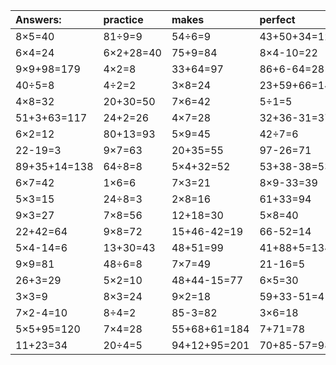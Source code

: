 | Answers: | practice | makes | perfect | ! |
| :--- | :--- | :--- | :--- | :--- |
| 8×5=40 | 81÷9=9 | 54÷6=9 | 43+50+34=127 | 4×5+74=94 | 
| 6×4=24 | 6×2+28=40 | 75+9=84 | 8×4-10=22 | 3×7=21 | 
| 9×9+98=179 | 4×2=8 | 33+64=97 | 86+6-64=28 | 9×6=54 | 
| 40÷5=8 | 4÷2=2 | 3×8=24 | 23+59+66=148 | 33+20=53 | 
| 4×8=32 | 20+30=50 | 7×6=42 | 5÷1=5 | 7+40-46=1 | 
| 51+3+63=117 | 24+2=26 | 4×7=28 | 32+36-31=37 | 2×6=12 | 
| 6×2=12 | 80+13=93 | 5×9=45 | 42÷7=6 | 3×4=12 | 
| 22-19=3 | 9×7=63 | 20+35=55 | 97-26=71 | 8×2=16 | 
| 89+35+14=138 | 64÷8=8 | 5×4+32=52 | 53+38-38=53 | 18÷3=6 | 
| 6×7=42 | 1×6=6 | 7×3=21 | 8×9-33=39 | 28+66=94 | 
| 5×3=15 | 24÷8=3 | 2×8=16 | 61+33=94 | 7×5=35 | 
| 9×3=27 | 7×8=56 | 12+18=30 | 5×8=40 | 58+63+9=130 | 
| 22+42=64 | 9×8=72 | 15+46-42=19 | 66-52=14 | 2×2-1=3 | 
| 5×4-14=6 | 13+30=43 | 48+51=99 | 41+88+5=134 | 57-34=23 | 
| 9×9=81 | 48÷6=8 | 7×7=49 | 21-16=5 | 2×2-3=1 | 
| 26+3=29 | 5×2=10 | 48+44-15=77 | 6×5=30 | 14÷2=7 | 
| 3×3=9 | 8×3=24 | 9×2=18 | 59+33-51=41 | 6×9-24=30 | 
| 7×2-4=10 | 8÷4=2 | 85-3=82 | 3×6=18 | 4×1=4 | 
| 5×5+95=120 | 7×4=28 | 55+68+61=184 | 7+71=78 | 6×3=18 | 
| 11+23=34 | 20÷4=5 | 94+12+95=201 | 70+85-57=98 | 7+23=30 | 

